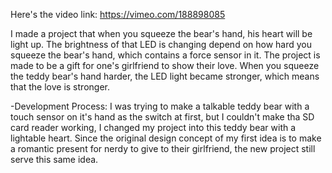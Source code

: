Here's the video link:
https://vimeo.com/188898085


I made a project that when you squeeze the bear's hand, his heart will be light up. The brightness of that LED is changing depend on
how hard you squeeze the bear's hand, which contains a force sensor in it. The project is made to be a gift for one's girlfriend to
show their love. When you squeeze the teddy bear's hand harder, the LED light became stronger, which means that the love is stronger.

-Development Process:
I was trying to make a talkable teddy bear with a touch sensor on it's hand as the switch at first, but I couldn't make tha SD card
reader working, I changed my project into this teddy bear with a lightable heart. Since the original design concept of my first idea
is to make a romantic present for nerdy to give to their girlfriend, the new project still serve this same idea.
